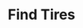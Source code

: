 ---
title: Find Tires
seo:
  page_title: Find Tires
  meta_description: >-
    
  featured_image: 
  featured_image_alt: 
hero:
  heading: 
  subheading:
  image: 
  image_alt:
intro:
  heading: 
  subheading: >-
    
  body: 
menu:
  main:
    weight: 1
  footer:
    weight: 1
---